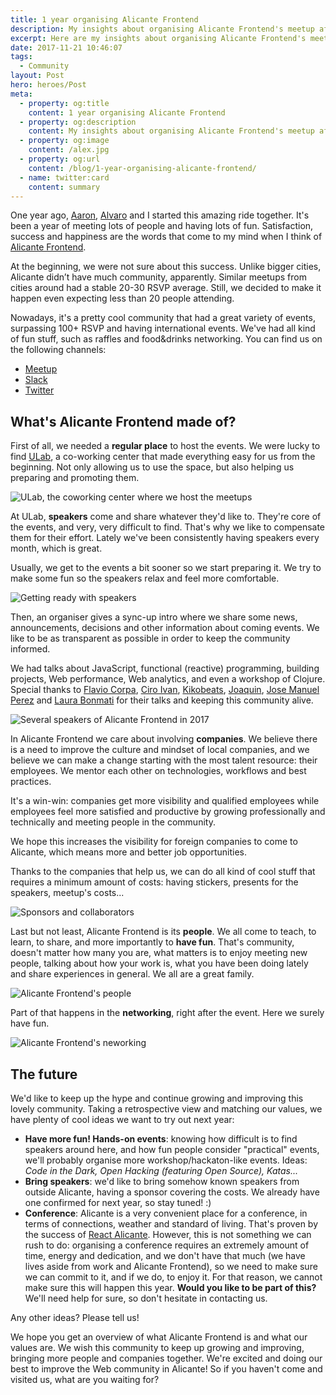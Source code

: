 ```yaml
---
title: 1 year organising Alicante Frontend
description: My insights about organising Alicante Frontend's meetup after a year
excerpt: Here are my insights about organising Alicante Frontend's meetup after a year.
date: 2017-11-21 10:46:07
tags:
  - Community
layout: Post
hero: heroes/Post
meta:
  - property: og:title
    content: 1 year organising Alicante Frontend
  - property: og:description
    content: My insights about organising Alicante Frontend's meetup after a year
  - property: og:image
    content: /alex.jpg
  - property: og:url
    content: /blog/1-year-organising-alicante-frontend/
  - name: twitter:card
    content: summary
---
```


<!-- {% asset_img birthday.png "First birthday of Alicante Frontend" %} -->

One year ago, [Aaron](https://twitter.com/aarongarciah), [Alvaro](https://twitter.com/AlvYuste) and I started this amazing ride together. It's been a year of meeting lots of people and having lots of fun. Satisfaction, success and happiness are the words that come to my mind when I think of [Alicante Frontend](http://alicantefrontend.es/).

At the beginning, we were not sure about this success. Unlike bigger cities, Alicante didn’t have much community, apparently. Similar meetups from cities around had a stable 20-30 RSVP average. Still, we decided to make it happen even expecting less than 20 people attending.

Nowadays, it's a pretty cool community that had a great variety of events, surpassing 100+ RSVP and having international events. We've had all kind of fun stuff, such as raffles and food&drinks networking. You can find us on the following channels:

- [Meetup](https://www.meetup.com/preview/Alicante-Frontend)
- [Slack](http://alicantefrontend.herokuapp.com/)
- [Twitter](https://twitter.com/AlicanteFront)

## What's <b>Alicante Frontend</b> made of?

First of all, we needed a **regular place** to host the events. We were lucky to find [ULab](https://ulab.es/), a co-working center that made everything easy for us from the beginning. Not only allowing us to use the space, but also helping us preparing and promoting them.

![ULab, the coworking center where we host the meetups](./ulab.jpeg)

At ULab, **speakers** come and share whatever they'd like to. They're core of the events, and very, very difficult to find. That's why we like to compensate them for their effort. Lately we've been consistently having speakers every month, which is great.

Usually, we get to the events a bit sooner so we start preparing it. We try to make some fun so the speakers relax and feel more comfortable.

![Getting ready with speakers](./preparations.jpg)

Then, an organiser gives a sync-up intro where we share some news, announcements, decisions and other information about coming events. We like to be as transparent as possible in order to keep the community informed.

We had talks about JavaScript, functional (reactive) programming, building projects, Web performance, Web analytics, and even a workshop of Clojure. Special thanks to [Flavio Corpa](https://twitter.com/FlavioCorpa), [Ciro Ivan](https://twitter.com/FlavioCorpa), [Kikobeats](https://twitter.com/kikobeats), [Joaquin](https://github.com/joakin), [Jose Manuel Perez](https://twitter.com/jmperezperez) and [Laura Bonmati](https://twitter.com/laurabonmati) for their talks and keeping this community alive.

![Several speakers of Alicante Frontend in 2017](./speakers.jpg)

In Alicante Frontend we care about involving **companies**. We believe there is a need to improve the culture and mindset of local companies, and we believe we can make a change starting with the most talent resource: their employees. We mentor each other on technologies, workflows and best practices.

It's a win-win: companies get more visibility and qualified employees while employees feel more satisfied and productive by growing professionally and technically and meeting people in the community.

We hope this increases the visibility for foreign companies to come to Alicante, which means more and better job opportunities.

Thanks to the companies that help us, we can do all kind of cool stuff that requires a minimum amount of costs: having stickers, presents for the speakers, meetup's costs...

![Sponsors and collaborators](./sponsors.png)

Last but not least, Alicante Frontend is its **people**. We all come to teach, to learn, to share, and more importantly to **have fun**. That's community, doesn't matter how many you are, what matters is to enjoy meeting new people, talking about how your work is, what you have been doing lately and share experiences in general. We all are a great family.

![Alicante Frontend's people](./people.jpeg)

Part of that happens in the **networking**, right after the event. Here we surely have fun.

![Alicante Frontend's neworking](./networking.jpg)

## The future

We'd like to keep up the hype and continue growing and improving this lovely community. Taking a retrospective view and matching our values, we have plenty of cool ideas we want to try out next year:

- **Have more fun! Hands-on events**: knowing how difficult is to find speakers around here, and how fun people consider "practical" events, we'll probably organise more workshop/hackaton-like events. Ideas: _Code in the Dark, Open Hacking (featuring Open Source), Katas..._
- **Bring speakers**: we'd like to bring somehow known speakers from outside Alicante, having a sponsor covering the costs. We already have one confirmed for next year, so stay tuned! :)
- **Conference**: Alicante is a very convenient place for a conference, in terms of connections, weather and standard of living. That's proven by the success of [React Alicante](http://reactalicante.es/). However, this is not something we can rush to do: organising a conference requires an extremely amount of time, energy and dedication, and we don't have that much (we have lives aside from work and Alicante Frontend), so we need to make sure we can commit to it, and if we do, to enjoy it. For that reason, we cannot make sure this will happen this year. **Would you like to be part of this?** We'll need help for sure, so don't hesitate in contacting us.

Any other ideas? Please tell us!

We hope you get an overview of what Alicante Frontend is and what our values are. We wish this community to keep up growing and improving, bringing more people and companies together. We're excited and doing our best to improve the Web community in Alicante! So if you haven't come and visited us, what are you waiting for?
